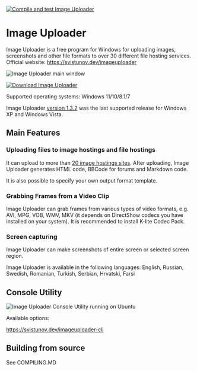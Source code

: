 [![Compile and test Image Uploader](https://github.com/zenden2k/image-uploader/actions/workflows/main.yml/badge.svg?branch=master)](https://github.com/zenden2k/image-uploader/actions/workflows/main.yml)

# Image Uploader

Image Uploader is a free program for Windows for uploading images, screenshots and other file formats to over 30 different file hosting services. 
Official website: https://svistunov.dev/imageuploader

![Image Uploader main window](https://lh3.googleusercontent.com/-Cn0FbMwNmME/VXvtHdBlKgI/AAAAAAAAF0A/r7soROnyqrg/s0/clipboard_5956_12792.png)

[![Download Image Uploader](https://lh4.googleusercontent.com/-D6wvBfMHonw/VQHgBb9ZFzI/AAAAAAAAD1s/Hq1uUei_C-s/s0/download-button-en.png)](https://svistunov.dev/imageuploader_downloads)

Supported operating systems: Windows 11/10/8.1/7

Image Uploader [version 1.3.2](https://github.com/zenden2k/image-uploader/releases/tag/1.3.2-release) was the last supported release for Windows XP and Windows Vista.

## Main Features

### Uploading files to image hostings and file hostings
It can upload to more than [20 image hostings sites](https://svistunov.dev/imageuploader_servers). After uploading, Image Uploader generates HTML code, BBCode for forums and Markdown code.

It is also possible to specify your own output format template.

### Grabbing Frames from a Video Clip
Image Uploader can grab frames from various types of video formats, e.g. AVI, MPG, VOB, WMV, MKV (it depends on DirectShow codecs you have installed on your system). It is recommended to install K-lite Codec Pack.

### Screen capturing
Image Uploader can make screenshots of entire screen or selected screen region.

Image Uploader is available in the following languages: English, Russian, Swedish, Romanian, Turkish, Serbian, Hrvatski, Farsi

## Console Utility

![Image Uploader Console Utility running on Ubuntu](https://lh4.googleusercontent.com/-cNDZG8GzVA4/VSwRWt6NyBI/AAAAAAAAEGU/y2TJbwUWhfQ/s0/Terminal_001.png)

Available options:

https://svistunov.dev/imageuploader-cli

## Building from source

See COMPILING.MD
